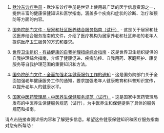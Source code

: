 1. [默沙东诊疗手册](https://www.msdmanuals.cn/) - 默沙东诊疗手册是世界上使用最广泛的医学信息资源之一，提供丰富的健康保健知识和医学指南，涵盖多个疾病和症状的诊断、治疗和预防等方面的内容。

2. [国务院部门文件 - 居家和社区医养结合服务指南（试行）](https://www.gov.cn/zhengce/zhengceku/202311/content_6914596.htm) - 这是关于居家和社区医养结合服务指南的文件，介绍了医疗机构为居家养老和社区养老的老年人提供医疗卫生服务的方式和要求。

3. [世界卫生组织 - 有益健康的自我护理措施综合指南](https://apps.who.int/iris/bitstream/handle/10665/325719/WHO-RHR-19.14-chi.pdf?ua=1) - 这是世界卫生组织提供的自我护理综合指南，介绍了健康促进、疾病防控、自我用药、家庭照护、康复服务等自我护理范围的重要知识和方法。

4. [国务院部门文件 - 全面加强老年健康服务工作的通知](https://www.gov.cn/zhengce/zhengceku/2022-01/18/content_5669095.htm) - 这是国务院部门关于全面加强老年健康服务工作的通知，要求加强老年人健康教育和科普知识宣传，以提升老年人的健康水平。

5. [国家中医药管理局 - 中医养生保健服务规范（试行）](https://www.gov.cn/zhengce/zhengceku/2023-05/08/content_5754578.htm) - 这是国家中医药管理局发布的中医养生保健服务规范（试行），为中医养生和保健提供了具体的服务规范和指南。

请点击链接查阅详细内容和了解更多信息。希望这些健康保健知识和医疗服务指南对您有所帮助！

